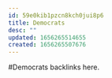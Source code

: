```yaml
---
id: 59e0kib1pzcn8kch0jui8p6
title: Democrats
desc: ""
updated: 1656265514655
created: 1656265507676
---
```


#Democrats backlinks here.
